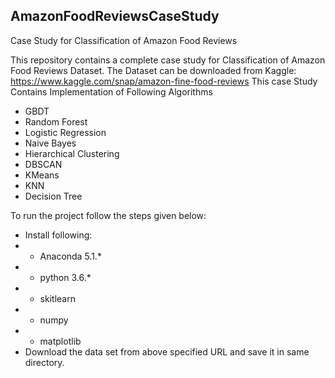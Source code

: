 ## AmazonFoodReviewsCaseStudy
Case Study for Classification of Amazon Food Reviews

This repository contains a complete case study for Classification of Amazon Food Reviews Dataset. The Dataset can be downloaded from Kaggle: https://www.kaggle.com/snap/amazon-fine-food-reviews This case Study Contains Implementation of Following Algorithms

* GBDT
* Random Forest
* Logistic Regression
* Naive Bayes
* Hierarchical Clustering
* DBSCAN
* KMeans
* KNN
* Decision Tree

To run the project follow the steps given below:
 *  Install following:
  * * Anaconda 5.1.*
  * * python 3.6.*
  * * skitlearn
  * * numpy
  * * matplotlib
 * Download the data set from above specified URL and save it in same directory.
